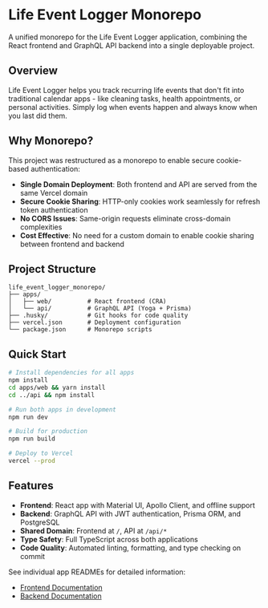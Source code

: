 # Life Event Logger Monorepo

A unified monorepo for the Life Event Logger application, combining the React frontend and GraphQL API backend into a single deployable project.

## Overview

Life Event Logger helps you track recurring life events that don't fit into traditional calendar apps - like cleaning tasks, health appointments, or personal activities. Simply log when events happen and always know when you last did them.

## Why Monorepo?

This project was restructured as a monorepo to enable secure cookie-based authentication:

- **Single Domain Deployment**: Both frontend and API are served from the same Vercel domain
- **Secure Cookie Sharing**: HTTP-only cookies work seamlessly for refresh token authentication
- **No CORS Issues**: Same-origin requests eliminate cross-domain complexities
- **Cost Effective**: No need for a custom domain to enable cookie sharing between frontend and backend

## Project Structure

```
life_event_logger_monorepo/
├── apps/
│   ├── web/          # React frontend (CRA)
│   └── api/          # GraphQL API (Yoga + Prisma)
├── .husky/           # Git hooks for code quality
├── vercel.json       # Deployment configuration
└── package.json      # Monorepo scripts
```

## Quick Start

```bash
# Install dependencies for all apps
npm install
cd apps/web && yarn install
cd ../api && npm install

# Run both apps in development
npm run dev

# Build for production
npm run build

# Deploy to Vercel
vercel --prod
```

## Features

- **Frontend**: React app with Material UI, Apollo Client, and offline support
- **Backend**: GraphQL API with JWT authentication, Prisma ORM, and PostgreSQL
- **Shared Domain**: Frontend at `/`, API at `/api/*`
- **Type Safety**: Full TypeScript across both applications
- **Code Quality**: Automated linting, formatting, and type checking on commit

See individual app READMEs for detailed information:
- [Frontend Documentation](./apps/web/README.md)
- [Backend Documentation](./apps/api/README.md)
